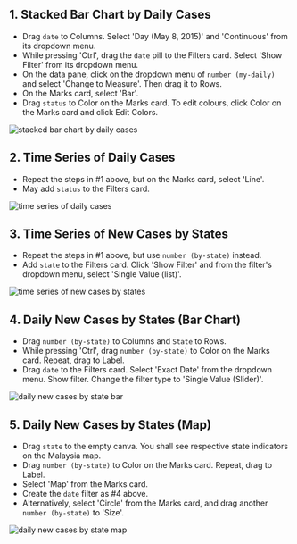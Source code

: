 ## 1. Stacked Bar Chart by Daily Cases
- Drag `date` to Columns. Select 'Day (May 8, 2015)' and 'Continuous' from its dropdown menu.
- While pressing 'Ctrl', drag the `date` pill to the Filters card. Select 'Show Filter' from its dropdown menu.
- On the data pane, click on the dropdown menu of `number (my-daily)` and select 'Change to Measure'. Then drag it to Rows.
- On the Marks card, select 'Bar'. 
- Drag `status` to Color on the Marks card. To edit colours, click Color on the Marks card and click Edit Colors.

![stacked bar chart by daily cases](https://github.com/yanbin43/workshop-20210602-dataviz/blob/main/images/daily-bar.JPG)


## 2. Time Series of Daily Cases
- Repeat the steps in #1 above, but on the Marks card, select 'Line'.
- May add `status` to the Filters card.

![time series of daily cases](https://github.com/yanbin43/workshop-20210602-dataviz/blob/main/images/daily-line.JPG)


## 3. Time Series of New Cases by States
- Repeat the steps in #1 above, but use `number (by-state)` instead.
- Add `state` to the Filters card. Click 'Show Filter' and from the filter's dropdown menu, select 'Single Value (list)'.

![time series of new cases by states](https://github.com/yanbin43/workshop-20210602-dataviz/blob/main/images/daily-state.JPG)


## 4. Daily New Cases by States (Bar Chart)
- Drag `number (by-state)` to Columns and `State` to Rows.
- While pressing 'Ctrl', drag `number (by-state)` to Color on the Marks card. Repeat, drag to Label.
- Drag `date` to the Filters card. Select 'Exact Date' from the dropdown menu. Show filter. Change the filter type to 'Single Value (Slider)'.

![daily new cases by state bar](https://github.com/yanbin43/workshop-20210602-dataviz/blob/main/images/daily-state-bar.JPG)


##  5. Daily New Cases by States (Map)
- Drag `state` to the empty canva. You shall see respective state indicators on the Malaysia map.
- Drag `number (by-state)` to Color on the Marks card. Repeat, drag to Label.
- Select 'Map' from the Marks card.
- Create the `date` filter as #4 above.
- Alternatively, select 'Circle' from the Marks card, and drag another `number (by-state)` to 'Size'.

![daily new cases by state map](https://github.com/yanbin43/workshop-20210602-dataviz/blob/main/images/daily-state-map.JPG)
